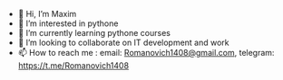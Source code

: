 - 👋 Hi, I’m Maxim
- 👀 I’m interested in pythone
- 🌱 I’m currently learning pythone courses
- 💞️ I’m looking to collaborate on IT development and work
- 📫 How to reach me : email: Romanovich1408@gmail.com, telegram: https://t.me/Romanovich1408
<!---
Romanovich1408/Romanovich1408 is a ✨ special ✨ repository because its `README.md` (this file) appears on your GitHub profile.
You can click the Preview link to take a look at your changes.
--->
